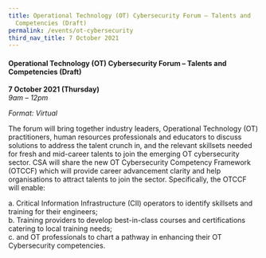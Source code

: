```yaml
---
title: Operational Technology (OT) Cybersecurity Forum – Talents and
  Competencies (Draft)
permalink: /events/ot-cybersecurity
third_nav_title: 7 October 2021
---
```

#### **Operational Technology (OT) Cybersecurity Forum – Talents and Competencies (Draft)**

**7 October 2021 (Thursday)**  
*9am – 12pm*

*Format: Virtual*

The forum will bring together industry leaders, Operational Technology (OT) practitioners, human resources professionals and educators to discuss solutions to address the talent crunch in, and the relevant skillsets needed for fresh and mid-career talents to join the emerging OT cybersecurity sector.  CSA will share the new  OT Cybersecurity Competency Framework (OTCCF) which will provide career advancement clarity and help organisations to attract talents to join the sector.  Specifically, the OTCCF will enable:

a.	Critical Information Infrastructure (CII) operators to identify skillsets and training for their engineers;  
b.	Training providers to develop best-in-class courses and certifications catering to local training needs;  
c.	and OT professionals to chart a pathway in enhancing their OT Cybersecurity competencies.